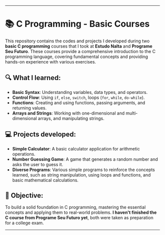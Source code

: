 _________________________________________________________________________________________________________________________
# 📚 C Programming - Basic Courses

This repository contains the codes and projects I developed during two **basic C programming** 
courses that I took at **Estudo Nalta** and **Programe Seu Futuro**. 
These courses provide a comprehensive introduction to the C programming language, 
covering fundamental concepts and providing hands-on experience with various exercises.

## 🔍 What I learned:
- **Basic Syntax**: Understanding variables, data types, and operators.
- **Control Flow**: Using `if`, `else`, `switch`, loops (`for`, `while`, `do-while`).
- **Functions**: Creating and using functions, passing arguments, and returning values.
- **Arrays and Strings**: Working with one-dimensional and multi-dimensional arrays, and manipulating strings.

## 💻 Projects developed:
- **Simple Calculator**: A basic calculator application for arithmetic operations.
- **Number Guessing Game**: A game that generates a random number and asks the user to guess it.
- **Diverse Programs**: Various simple programs to reinforce the concepts learned, such as string manipulation, 
    using loops and functions, and basic mathematical calculations.

## 🎯 Objective:
To build a solid foundation in C programming, mastering the essential concepts and applying them to real-world problems. 
**I haven't finished the C course from Programe Seu Futuro yet**, both were taken as preparation for a college exam.
__________________________________________________________________________________________________________________________
